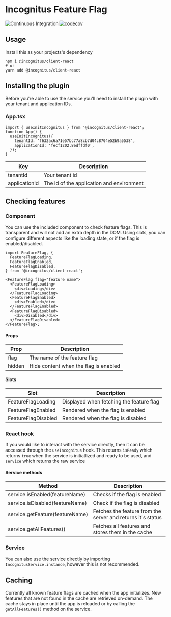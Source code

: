 # Incognitus Feature Flag

![Continuous Integration](https://github.com/Incognitus-Io/client-react/workflows/Continuous%20Integration/badge.svg)
[![codecov](https://codecov.io/gh/Incognitus-Io/client-react/branch/master/graph/badge.svg?token=HJ4XoCv8oZ)](https://codecov.io/gh/Incognitus-Io/client-react)

## Usage

Install this as your projects's dependency

```
npm i @incognitus/client-react
# or
yarn add @incognitus/client-react
```

## Installing the plugin

Before you're able to use the service you'll need to install the plugin with your tenant and application IDs.

### App.tsx

```tsx
import { useInitIncognitus } from '@incognitus/client-react';
function App() {
  useInitIncognitus({
    tenantId: 'f632ac6a71e57bc77a8cb7d04c8704e52b9a5538',
    applicationId: 'fecf1202.8edffdf0',
  });
}
```

| Key           | Description                               |
| ------------- | ----------------------------------------- |
| tenantId      | Your tenant id                            |
| applicationId | The id of the application and environment |

## Checking features

### Component

You can use the included component to check feature flags. This is transparent and will not add an extra depth in the
DOM. Using slots, you can configure different aspects like the loading state, or if the flag is enabled/disabled.

```tsx
import FeatureFlag, {
  FeatureFlagLoading,
  FeatureFlagEnabled,
  FeatureFlagDisabled,
} from '@incognitus/client-react';

<FeatureFlag flag="feature name">
  <FeatureFlagLoading>
    <div>Loading</div>
  </FeatureFlagLoading>
  <FeatureFlagEnabled>
    <div>Enabled</div>
  </FeatureFlagEnabled>
  <FeatureFlagDisabled>
    <div>Disabled</div>
  </FeatureFlagDisabled>
</FeatureFlag>;
```

#### Props

| Prop   | Description                           |
| ------ | ------------------------------------- |
| flag   | The name of the feature flag          |
| hidden | Hide content when the flag is enabled |

#### Slots

| Slot                | Description                              |
| ------------------- | ---------------------------------------- |
| FeatureFlagLoading  | Displayed when fetching the feature flag |
| FeatureFlagEnabled  | Rendered when the flag is enabled        |
| FeatureFlagDisabled | Rendered when the flag is disabled       |

### React hook

If you would like to interact with the service directly, then it can be accessed through the `useIncognitus` hook.
This returns `isReady` which returns `true` when the service is initiatlized and ready to be used, and `service`
which returns the raw service

#### Service methods

| Method                          | Description                                                 |
| ------------------------------- | ----------------------------------------------------------- |
| service.isEnabled(featureName)  | Checks if the flag is enabled                               |
| service.isDisabled(featureName) | Check if the flag is disabled                               |
| service.getFeature(featureName) | Fetches the feature from the server and returns it's status |
| service.getAllFeatures()        | Fetches all features and stores them in the cache           |

### Service

You can also use the service directly by importing `IncognitusService.instance`, however this is not recommended.

## Caching

Currently all known feature flags are cached when the app initializes. New features that are not found
in the cache are retrieved on-demand. The cache stays in place until the app is reloaded or by calling the `getAllFeatures()` method on the service.
